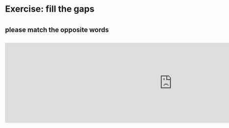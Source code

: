 <h1> Exercise: fill the gaps<h1/>
<h2> please match the opposite words<h2/>

<iframe src="https://h5p.org/h5p/embed/356443" width="1090" height="262" frameborder="0" allowfullscreen="allowfullscreen"></iframe><script src="https://h5p.org/sites/all/modules/h5p/library/js/h5p-resizer.js" charset="UTF-8"></script>
